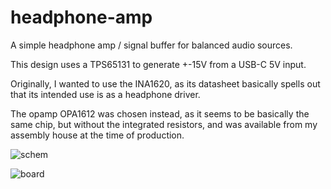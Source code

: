# headphone-amp
A simple headphone amp / signal buffer for balanced audio sources.

This design uses a TPS65131 to generate +-15V from a USB-C 5V input.

Originally, I wanted to use the INA1620, as its datasheet basically spells out that its intended use is as a headphone driver.

The opamp OPA1612 was chosen instead, as it seems to be basically the same chip, but without the integrated resistors, and was available from my assembly house at the time of production.

![schem](https://user-images.githubusercontent.com/2049284/144734981-38804f18-891c-490a-8813-8d35508e5607.png)

![board](https://user-images.githubusercontent.com/2049284/144734980-270bd3b6-a6fa-45b6-b08d-af1fa995f0a9.png)
